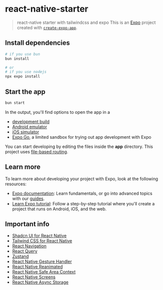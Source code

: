 # react-native-starter

> react-native starter with tailwindcss and expo
> This is an [Expo](https://expo.dev) project created with [`create-expo-app`](https://www.npmjs.com/package/create-expo-app).

## Install dependencies

```sh
# if you use bun
bun install

# or
# if you use nodejs
npx expo install
```

## Start the app

```sh
bun start
```

In the output, you'll find options to open the app in a

- [development build](https://docs.expo.dev/develop/development-builds/introduction/)
- [Android emulator](https://docs.expo.dev/workflow/android-studio-emulator/)
- [iOS simulator](https://docs.expo.dev/workflow/ios-simulator/)
- [Expo Go](https://expo.dev/go), a limited sandbox for trying out app development with Expo

You can start developing by editing the files inside the **app** directory. This project uses [file-based routing](https://docs.expo.dev/router/introduction).

## Learn more

To learn more about developing your project with Expo, look at the following resources:

- [Expo documentation](https://docs.expo.dev/): Learn fundamentals, or go into advanced topics with our [guides](https://docs.expo.dev/guides).
- [Learn Expo tutorial](https://docs.expo.dev/tutorial/introduction/): Follow a step-by-step tutorial where you'll create a project that runs on Android, iOS, and the web.

## Important info

- [Shadcn UI for React Native](https://rnr-docs.vercel.app/components/text/)
- [Tailwind CSS for React Native](https://www.nativewind.dev)
- [React Navigation](https://reactnavigation.org/docs/getting-started)
- [React Query](https://tanstack.com/query/latest/docs/framework/react/react-native/index.html)
- [Zustand](https://zustand.docs.pmnd.rs/getting-started/introduction)
- [React Native Gesture Handler](https://docs.swmansion.com/react-native-gesture-handler/docs/installation)
- [React Native Reanimated](https://docs.swmansion.com/react-native-reanimated/docs/installation)
- [React Native Safe Area Context](https://github.com/th3rdwave/react-native-safe-area-context)
- [React Native Screens](https://github.com/kmagiera/react-native-screens)
- [React Native Async Storage](https://github.com/react-native-async-storage/async-storage)
